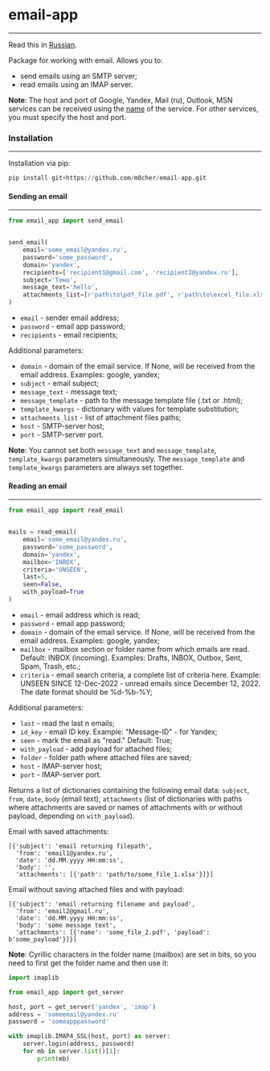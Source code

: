 # email-app
---

Read this in [Russian](./README.ru.md).

Package for working with email. Allows you to:
- send emails using an SMTP server;
- read emails using an IMAP server.

**Note**: The host and port of Google, Yandex, Mail (ru), Outlook, MSN services can be received using the [name](./email_app/servers.json) of the service. For other services, you must specify the host and port.

### Installation
---
Installation via pip:

```python
pip install git+https://github.com/m8cher/email-app.git
```

#### Sending an email
---
```python
from email_app import send_email


send_email(
    email='some_email@yandex.ru',
    password='some_password',
    domain='yandex',
    recipients=['recipient1@gmail.com', 'recipient2@yandex.ru'],
    subject='Тема',
    message_text='hello',
    attachments_list=[r'path\to\pdf_file.pdf', r'path\to\excel_file.xlsx']
)
```
- `email` - sender email address;
- `password` - email app password;
- `recipients` - email recipients;

Additional parameters: 

- `domain` - domain of the email service. If None, will be received from the email address. Examples: google, yandex;
- `subject` - email subject;
- `message_text` - message text;
- `message_template` - path to the message template file (.txt or .html);
- `template_kwargs` - dictionary with values for template substitution;
- `attachments_list` - list of attachment files paths;
- `host` - SMTP-server host;
- `port` - SMTP-server port.

**Note**: You cannot set both `message_text` and `message_template`, `template_kwargs` parameters simultaneously. The `message_template` and `template_kwargs` parameters are always set together.

#### Reading an email
---

```python
from email_app import read_email


mails = read_email(
    email='some_email@yandex.ru',
    password='some_password',
    domain='yandex',
    mailbox='INBOX',
    criteria='UNSEEN',
    last=5,
    seen=False,
    with_payload=True
)
```
- `email` - email address which is read;
- `password` - email app password;
- `domain` - domain of the email service. If None, will be received from the email address. Examples: google, yandex;
- `mailbox` - mailbox section or folder name from which emails are read. Default: INBOX (incoming). Examples: Drafts, INBOX, Outbox, Sent, Spam, Trash, etc.;
- `criteria` - email search criteria, a complete list of criteria here. Example: UNSEEN SINCE 12-Dec-2022 - unread emails since December 12, 2022. The date format should be %d-%b-%Y;

Additional parameters:

- `last` - read the last n emails;
- `id_key` - email ID key. Example: "Message-ID" - for Yandex;
- `seen` - mark the email as "read." Default: True;
- `with_payload` - add payload for attached files;
- `folder` - folder path where attached files are saved;
- `host` - IMAP-server host;
- `port` - IMAP-server port.

Returns a list of dictionaries containing the following email data: `subject`, `from`, `date`, `body` (email text), `attachments` (list of dictionaries with paths where attachments are saved or names of attachments with or without payload, depending on `with_payload`).

Email with saved attachments:
```
[{'subject': 'email returning filepath',
  'from': 'email1@yandex.ru',
  'date': 'dd.MM.yyyy HH:mm:ss',
  'body': '',
  'attachments': [{'path': 'path/to/some_file_1.xlsx'}]}]
```
Email without saving attached files and with payload:
```
[{'subject': 'email returning filename and payload',
  'from': 'email2@gmail.ru',
  'date': 'dd.MM.yyyy HH:mm:ss',
  'body': 'some message text',
  'attachments': [{'name': 'some_file_2.pdf', 'payload': b'some_payload'}]}]
```

**Note**: Cyrillic characters in the folder name (mailbox) are set in bits, so you need to first get the folder name and then use it:

```python
import imaplib

from email_app import get_server

host, port = get_server('yandex', 'imap')
address = 'someemail@yandex.ru'
password = 'someapppassword'

with imaplib.IMAP4_SSL(host, port) as server:
    server.login(address, password)
    for mb in server.list()[1]:
        print(mb)
```
